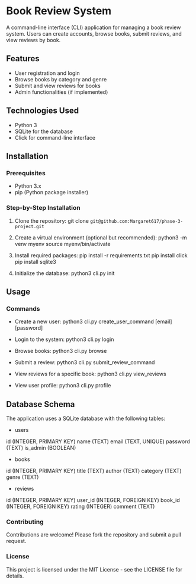 # Book Review System

A command-line interface (CLI) application for managing a book review system. Users can create accounts, browse books, submit reviews, and view reviews by book.

## Features

- User registration and login
- Browse books by category and genre
- Submit and view reviews for books
- Admin functionalities (if implemented)

## Technologies Used

- Python 3
- SQLite for the database
- Click for command-line interface

## Installation

### Prerequisites

- Python 3.x
- pip (Python package installer)

### Step-by-Step Installation

1. Clone the repository:
   git clone `git@github.com:Margaret617/phase-3-project.git`

2. Create a virtual environment (optional but recommended):
python3 -m venv myenv
source myenv/bin/activate

3. Install required packages:
pip install -r requirements.txt
pip install click
pip install sqlite3

4. Initialize the database:
python3 cli.py init

## Usage
### Commands
- Create a new user:
python3 cli.py create_user_command [email] [password]

- Login to the system:
python3 cli.py login

- Browse books:
python3 cli.py browse

- Submit a review:
python3 cli.py submit_review_command

- View reviews for a specific book:
python3 cli.py view_reviews

- View user profile:
python3 cli.py profile

## Database Schema
The application uses a SQLite database with the following tables:

- users

id (INTEGER, PRIMARY KEY)
name (TEXT)
email (TEXT, UNIQUE)
password (TEXT)
is_admin (BOOLEAN)
- books

id (INTEGER, PRIMARY KEY)
title (TEXT)
author (TEXT)
category (TEXT)
genre (TEXT)
- reviews

id (INTEGER, PRIMARY KEY)
user_id (INTEGER, FOREIGN KEY)
book_id (INTEGER, FOREIGN KEY)
rating (INTEGER)
comment (TEXT)
### Contributing
Contributions are welcome! Please fork the repository and submit a pull request.

### License
This project is licensed under the MIT License - see the LICENSE file for details.
